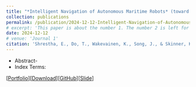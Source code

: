 ```yaml
---
title: "*Intelligent Navigation of Autonomous Maritime Robots* (toward CoRL Submission)"
collection: publications
permalink: /publication/2024-12-12-Intelligent-Navigation-of-Autonomous-Maritime-Robots
# excerpt: 'This paper is about the number 1. The number 2 is left for future work.'
date: 2024-12-12
# venue: 'Journal 1'
citation: 'Shrestha, E., Do, T., Wakevainen, K., Song, J., & Skinner, K. (2024). *Intelligent Navigation of Autonomous Maritime Robots*. Preparation toward the Conference on Robot Learning 2025'
---
```

- Abstract-
- Index Terms:

[[Portfolio](https://sontung1010.github.io/portfolio/2024-09-20-portfolio/)][[Download](/files/Heron_USV_RL_Final_report.pdf)][[GitHub]()][[Slide](https://docs.google.com/presentation/d/19Tz14ShtI7ksQvZ1I69B2yNZBIIl61KKa4lkgYfz3p8/edit?usp=sharing)] 
